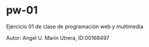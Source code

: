 # pw-01
Ejercicio 01 de clase de programación web y multimedia

Autor: Angel U. Marín Utrera, ID:00168497
